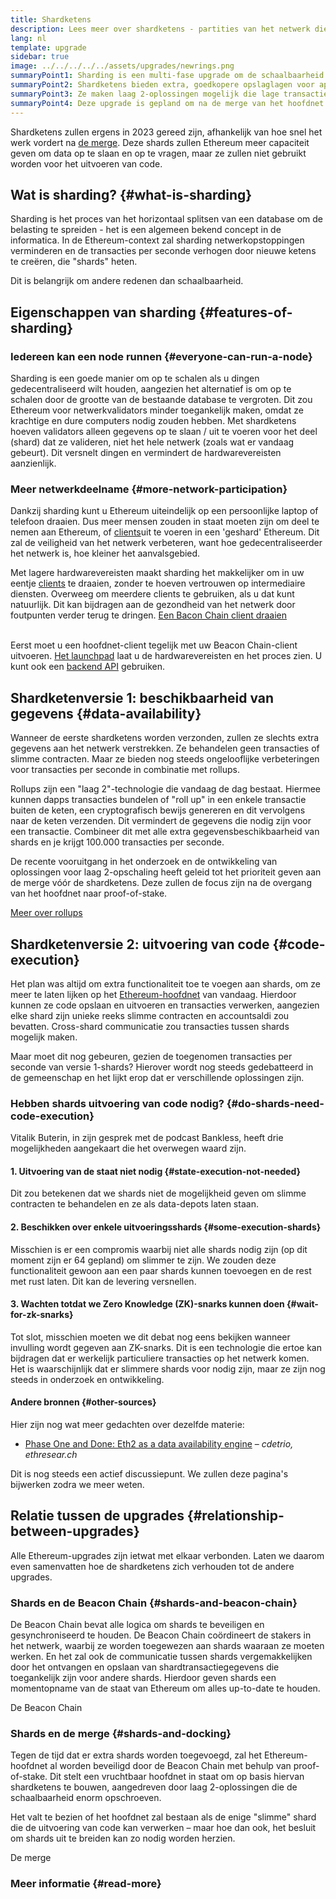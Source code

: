 ```yaml
---
title: Shardketens
description: Lees meer over shardketens - partities van het netwerk die Ethereum meer transactiecapaciteit geven en het runnen van Ethereum makkelijker maken.
lang: nl
template: upgrade
sidebar: true
image: ../../../../../assets/upgrades/newrings.png
summaryPoint1: Sharding is een multi-fase upgrade om de schaalbaarheid en capaciteit van Ethereum te verbeteren.
summaryPoint2: Shardketens bieden extra, goedkopere opslaglagen voor applicaties en rollups om gegevens op te slaan.
summaryPoint3: Ze maken laag 2-oplossingen mogelijk die lage transactiekosten bieden terwijl ze de veiligheid van Ethereum vergroten.
summaryPoint4: Deze upgrade is gepland om na de merge van het hoofdnet met de Beacon Chain te volgen.
---
```


<UpgradeStatus dateKey="page-upgrades-shards-date">
    Shardketens zullen ergens in 2023 gereed zijn, afhankelijk van hoe snel het werk vordert na <a href="/upgrades/merge/">de merge</a>. Deze shards zullen Ethereum meer capaciteit geven om data op te slaan en op te vragen, maar ze zullen niet gebruikt worden voor het uitvoeren van code.
</UpgradeStatus>

## Wat is sharding? {#what-is-sharding}

Sharding is het proces van het horizontaal splitsen van een database om de belasting te spreiden - het is een algemeen bekend concept in de informatica. In de Ethereum-context zal sharding netwerkopstoppingen verminderen en de transacties per seconde verhogen door nieuwe ketens te creëren, die "shards" heten.

Dit is belangrijk om andere redenen dan schaalbaarheid.

## Eigenschappen van sharding {#features-of-sharding}

### Iedereen kan een node runnen {#everyone-can-run-a-node}

Sharding is een goede manier om op te schalen als u dingen gedecentraliseerd wilt houden, aangezien het alternatief is om op te schalen door de grootte van de bestaande database te vergroten. Dit zou Ethereum voor netwerkvalidators minder toegankelijk maken, omdat ze krachtige en dure computers nodig zouden hebben. Met shardketens hoeven validators alleen gegevens op te slaan / uit te voeren voor het deel (shard) dat ze valideren, niet het hele netwerk (zoals wat er vandaag gebeurt). Dit versnelt dingen en vermindert de hardwarevereisten aanzienlijk.

### Meer netwerkdeelname {#more-network-participation}

Dankzij sharding kunt u Ethereum uiteindelijk op een persoonlijke laptop of telefoon draaien. Dus meer mensen zouden in staat moeten zijn om deel te nemen aan Ethereum, of [clients](/developers/docs/nodes-and-clients/)uit te voeren in een 'geshard' Ethereum. Dit zal de veiligheid van het netwerk verbeteren, want hoe gedecentraliseerder het netwerk is, hoe kleiner het aanvalsgebied.

Met lagere hardwarevereisten maakt sharding het makkelijker om in uw eentje [clients](/developers/docs/nodes-and-clients/) te draaien, zonder te hoeven vertrouwen op intermediaire diensten. Overweeg om meerdere clients te gebruiken, als u dat kunt natuurlijk. Dit kan bijdragen aan de gezondheid van het netwerk door foutpunten verder terug te dringen. [Een Bacon Chain client draaien](/upgrades/get-involved/)

<br />

<InfoBanner isWarning>
  Eerst moet u een hoofdnet-client tegelijk met uw Beacon Chain-client uitvoeren. <a href="https://launchpad.ethereum.org" target="_blank">Het launchpad</a> laat u de hardwarevereisten en het proces zien. U kunt ook een <a href="/developers/docs/apis/backend/#available-libraries">backend API</a> gebruiken.
</InfoBanner>

## Shardketenversie 1: beschikbaarheid van gegevens {#data-availability}

Wanneer de eerste shardketens worden verzonden, zullen ze slechts extra gegevens aan het netwerk verstrekken. Ze behandelen geen transacties of slimme contracten. Maar ze bieden nog steeds ongelooflijke verbeteringen voor transacties per seconde in combinatie met rollups.

Rollups zijn een "laag 2"-technologie die vandaag de dag bestaat. Hiermee kunnen dapps transacties bundelen of "roll up" in een enkele transactie buiten de keten, een cryptografisch bewijs genereren en dit vervolgens naar de keten verzenden. Dit vermindert de gegevens die nodig zijn voor een transactie. Combineer dit met alle extra gegevensbeschikbaarheid van shards en je krijgt 100.000 transacties per seconde.

<InfoBanner isWarning={false}>
  De recente vooruitgang in het onderzoek en de ontwikkeling van oplossingen voor laag 2-opschaling heeft geleid tot het prioriteit geven aan de merge vóór de shardketens. Deze zullen de focus zijn na de overgang van het hoofdnet naar proof-of-stake.

[Meer over rollups](/developers/docs/scaling/layer--rollups)
</InfoBanner>

## Shardketenversie 2: uitvoering van code {#code-execution}

Het plan was altijd om extra functionaliteit toe te voegen aan shards, om ze meer te laten lijken op het [Ethereum-hoofdnet](/glossary/#mainnet) van vandaag. Hierdoor kunnen ze code opslaan en uitvoeren en transacties verwerken, aangezien elke shard zijn unieke reeks slimme contracten en accountsaldi zou bevatten. Cross-shard communicatie zou transacties tussen shards mogelijk maken.

Maar moet dit nog gebeuren, gezien de toegenomen transacties per seconde van versie 1-shards? Hierover wordt nog steeds gedebatteerd in de gemeenschap en het lijkt erop dat er verschillende oplossingen zijn.

### Hebben shards uitvoering van code nodig? {#do-shards-need-code-execution}

Vitalik Buterin, in zijn gesprek met de podcast Bankless, heeft drie mogelijkheden aangekaart die het overwegen waard zijn.

<YouTube id="-R0j5AMUSzA" start="5841" />

#### 1. Uitvoering van de staat niet nodig {#state-execution-not-needed}

Dit zou betekenen dat we shards niet de mogelijkheid geven om slimme contracten te behandelen en ze als data-depots laten staan.

#### 2. Beschikken over enkele uitvoeringsshards {#some-execution-shards}

Misschien is er een compromis waarbij niet alle shards nodig zijn (op dit moment zijn er 64 gepland) om slimmer te zijn. We zouden deze functionaliteit gewoon aan een paar shards kunnen toevoegen en de rest met rust laten. Dit kan de levering versnellen.

#### 3. Wachten totdat we Zero Knowledge (ZK)-snarks kunnen doen {#wait-for-zk-snarks}

Tot slot, misschien moeten we dit debat nog eens bekijken wanneer invulling wordt gegeven aan ZK-snarks. Dit is een technologie die ertoe kan bijdragen dat er werkelijk particuliere transacties op het netwerk komen. Het is waarschijnlijk dat er slimmere shards voor nodig zijn, maar ze zijn nog steeds in onderzoek en ontwikkeling.

#### Andere bronnen {#other-sources}

Hier zijn nog wat meer gedachten over dezelfde materie:

- [Phase One and Done: Eth2 as a data availability engine](https://ethresear.ch/t/phase-one-and-done-eth2-as-a-data-availability-engine/5269/8) – _cdetrio, ethresear.ch_

Dit is nog steeds een actief discussiepunt. We zullen deze pagina's bijwerken zodra we meer weten.

## Relatie tussen de upgrades {#relationship-between-upgrades}

Alle Ethereum-upgrades zijn ietwat met elkaar verbonden. Laten we daarom even samenvatten hoe de shardketens zich verhouden tot de andere upgrades.

### Shards en de Beacon Chain {#shards-and-beacon-chain}

De Beacon Chain bevat alle logica om shards te beveiligen en gesynchroniseerd te houden. De Beacon Chain coördineert de stakers in het netwerk, waarbij ze worden toegewezen aan shards waaraan ze moeten werken. En het zal ook de communicatie tussen shards vergemakkelijken door het ontvangen en opslaan van shardtransactiegegevens die toegankelijk zijn voor andere shards. Hierdoor geven shards een momentopname van de staat van Ethereum om alles up-to-date te houden.

<ButtonLink to="/upgrades/beacon-chain/">
  De Beacon Chain
</ButtonLink>

### Shards en de merge {#shards-and-docking}

Tegen de tijd dat er extra shards worden toegevoegd, zal het Ethereum-hoofdnet al worden beveiligd door de Beacon Chain met behulp van proof-of-stake. Dit stelt een vruchtbaar hoofdnet in staat om op basis hiervan shardketens te bouwen, aangedreven door laag 2-oplossingen die de schaalbaarheid enorm opschroeven.

Het valt te bezien of het hoofdnet zal bestaan als de enige "slimme" shard die de uitvoering van code kan verwerken – maar hoe dan ook, het besluit om shards uit te breiden kan zo nodig worden herzien.

<ButtonLink to="/upgrades/merge/">
  De merge
</ButtonLink>

<Divider />

### Meer informatie {#read-more}

<ShardChainsList />
